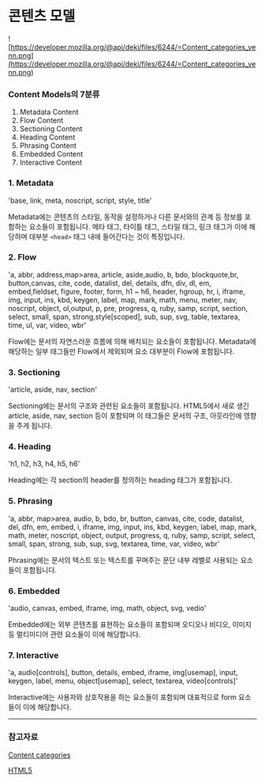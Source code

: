 # 콘텐츠 모델

![https://developer.mozilla.org/@api/deki/files/6244/=Content_categories_venn.png](https://developer.mozilla.org/@api/deki/files/6244/=Content_categories_venn.png)

### Content Models의 7분류

1. Metadata Content
2. Flow Content
3. Sectioning Content
4. Heading Content
5. Phrasing Content
6. Embedded Content
7. Interactive Content

### 1. Metadata

'base, link, meta, noscript, script, style, title'

Metadata에는 콘텐츠의 스타일, 동작을 설정하거나 다른 문서와의 관계 등 정보를 포함하는 요소들이 포함됩니다.
메타 태그, 타이틀 태그, 스타일 태그, 링크 태그가 이에 해당하며 대부분 `<head>` 태그 내에 들어간다는 것이 특징입니다.

### 2. Flow

'a, abbr, address,map>area, article, aside,audio, b, bdo, blockquote,br, button,canvas, cite, code, datalist, del, details, dfn, div, dl, em, embed,fieldset, figure, footer, form, h1 ~ h6, header, hgroup, hr, i, iframe, img, input, ins, kbd, keygen, label, map, mark, math, menu, meter, nav, noscript, object, ol,output, p, pre, progress, q, ruby, samp, script, section, select, small, span, strong,style[scoped], sub, sup, svg, table, textarea, time, ul, var, video, wbr'

Flow에는 문서의 자연스러운 흐름에 의해 배치되는 요소들이 포함됩니다.
Metadata에 해당하는 일부 태그들만 Flow에서 제외되며 요소 대부분이 Flow에 포함됩니다.

### 3. Sectioning

'article, aside, nav, section'

Sectioning에는 문서의 구조와 관련된 요소들이 포함됩니다.
HTML5에서 새로 생긴 article, aside, nav, section 등이 포함되며 이 태그들은 문서의 구조, 아웃라인에 영향을 주게 됩니다.

### 4. Heading

'h1, h2, h3, h4, h5, h6'

Heading에는 각 section의 header를 정의하는 heading 태그가 포함됩니다.

### 5. Phrasing

'a, abbr, map>area, audio, b, bdo, br, button, canvas, cite, code, datalist, del, dfn, em, embed, i, iframe, img, input, ins, kbd, keygen, label, map, mark, math, meter, noscript, object, output, progress, q, ruby, samp, script, select, small, span, strong, sub, sup, svg, textarea, time, var, video, wbr'

Phrasing에는 문서의 텍스트 또는 텍스트를 꾸며주는 문단 내부 레벨로 사용되는 요소들이 포함됩니다.

### 6. Embedded

'audio, canvas, embed, iframe, img, math, object, svg, vedio'

Embedded에는 외부 콘텐츠를 표현하는 요소들이 포함되며 오디오나 비디오, 이미지 등 멀티미디어 관련 요소들이 이에 해당합니다.

### 7. Interactive

'a, audio[controls], button, details, embed, iframe, img[usemap], input, keygen, label, menu, object[usemap], select, textarea, video[controls]'

Interactive에는 사용자와 상호작용을 하는 요소들이 포함되며 대표적으로 form 요소들이 이에 해당합니다.

---

### 참고자료

[Content categories](https://developer.mozilla.org/en-US/docs/Web/Guide/HTML/Content_categories)

[HTML5](https://www.w3.org/TR/2011/WD-html5-20110525/content-models.html)